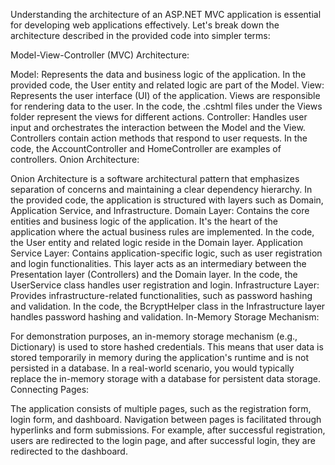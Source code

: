 Understanding the architecture of an ASP.NET MVC application is essential for developing web applications effectively. Let's break down the architecture described in the provided code into simpler terms:

Model-View-Controller (MVC) Architecture:

Model: Represents the data and business logic of the application. In the provided code, the User entity and related logic are part of the Model.
View: Represents the user interface (UI) of the application. Views are responsible for rendering data to the user. In the code, the .cshtml files under the Views folder represent the views for different actions.
Controller: Handles user input and orchestrates the interaction between the Model and the View. Controllers contain action methods that respond to user requests. In the code, the AccountController and HomeController are examples of controllers.
Onion Architecture:

Onion Architecture is a software architectural pattern that emphasizes separation of concerns and maintaining a clear dependency hierarchy.
In the provided code, the application is structured with layers such as Domain, Application Service, and Infrastructure.
Domain Layer: Contains the core entities and business logic of the application. It's the heart of the application where the actual business rules are implemented. In the code, the User entity and related logic reside in the Domain layer.
Application Service Layer: Contains application-specific logic, such as user registration and login functionalities. This layer acts as an intermediary between the Presentation layer (Controllers) and the Domain layer. In the code, the UserService class handles user registration and login.
Infrastructure Layer: Provides infrastructure-related functionalities, such as password hashing and validation. In the code, the BcryptHelper class in the Infrastructure layer handles password hashing and validation.
In-Memory Storage Mechanism:

For demonstration purposes, an in-memory storage mechanism (e.g., Dictionary) is used to store hashed credentials. This means that user data is stored temporarily in memory during the application's runtime and is not persisted in a database.
In a real-world scenario, you would typically replace the in-memory storage with a database for persistent data storage.
Connecting Pages:

The application consists of multiple pages, such as the registration form, login form, and dashboard.
Navigation between pages is facilitated through hyperlinks and form submissions. For example, after successful registration, users are redirected to the login page, and after successful login, they are redirected to the dashboard.
